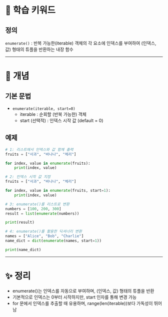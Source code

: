 # 🚀 학습 키워드

## 정의

`enumerate()` : 반복 가능한(iterable) 객체의 각 요소에 인덱스를 부여하여 (인덱스, 값) 형태의 튜플을 반환하는 내장 함수

---

# 📝 개념

## 기본 문법

- `enumerate(iterable, start=0)`
  - iterable : 순회할 (반복 가능한) 객체
  - start (선택적) : 인덱스 시작 값 (default = 0)

## 예제

```python
# 1: 리스트에서 인덱스와 값 함께 출력
fruits = ["사과", "바나나", "체리"]

for index, value in enumerate(fruits):
    print(index, value)
```

```python
# 2: 인덱스 시작 값 지정
fruits = ["사과", "바나나", "체리"]

for index, value in enumerate(fruits, start=1):
    print(index, value)
```

```python
# 3: enumerate()를 리스트로 변환
numbers = [100, 200, 300]
result = list(enumerate(numbers))

print(result)
```

```python
# 4: enumerate()를 활용한 딕셔너리 변환
names = ["Alice", "Bob", "Charlie"]
name_dict = dict(enumerate(names, start=1))

print(name_dict)
```

---

# ✨ 정리

- enumerate()는 인덱스를 자동으로 부여하며, (인덱스, 값) 형태의 튜플을 반환
- 기본적으로 인덱스는 0부터 시작하지만, start 인자를 통해 변경 가능
- for 문에서 인덱스를 추출할 때 유용하며, range(len(iterable))보다 가독성이 뛰어남
